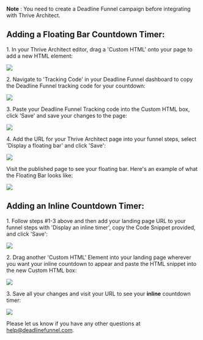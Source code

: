 **Note** :  You need to create a Deadline Funnel campaign before integrating
with Thrive Architect.

## Adding a Floating Bar Countdown Timer:

1\.  In your Thrive Architect editor, drag a 'Custom HTML' onto your page to add a new HTML element: 

![](https://d33v4339jhl8k0.cloudfront.net/docs/assets/53974d6ce4b0c76107b109d1/images/59fa355c0428633199241d73/file-iDzhafUJQ6.png)


2\. Navigate to 'Tracking Code' in your Deadline Funnel dashboard to copy the Deadline Funnel tracking code for your countdown: 

![](https://d33v4339jhl8k0.cloudfront.net/docs/assets/53974d6ce4b0c76107b109d1/images/5c7478b904286350d08857c9/file-BieT1BNZ80.png)


3\. Paste your Deadline Funnel Tracking code into the Custom HTML box, click 'Save' and save your changes to the page: 

![](https://d33v4339jhl8k0.cloudfront.net/docs/assets/53974d6ce4b0c76107b109d1/images/59fa35ba2c7d3a272c0d4fc7/file-TR9YHpy8Hb.png)


4\. Add the URL for your Thrive Architect page into your funnel steps, select 'Display a floating bar' and click 'Save': 

![](https://d33v4339jhl8k0.cloudfront.net/docs/assets/53974d6ce4b0c76107b109d1/images/5c783c362c7d3a0cb932155e/file-JDPyIgnWsG.png)

Visit the published page to see your floating bar. Here's an example of what
the Floating Bar looks like:

![](https://d33v4339jhl8k0.cloudfront.net/docs/assets/53974d6ce4b0c76107b109d1/images/5c65c0a12c7d3a66e32e783a/file-r2622Bfum3.png)

## Adding an Inline Countdown Timer:

1\.  Follow steps #1-3 above and then add your landing page URL to your funnel steps with 'Display an inline timer', copy the Code Snippet provided, and click 'Save':   

![](https://d33v4339jhl8k0.cloudfront.net/docs/assets/53974d6ce4b0c76107b109d1/images/5c783cd22c7d3a0cb9321570/file-hMgAYWDhqC.png)


2\. Drag another 'Custom HTML' Element into your landing page wherever you want your inline countdown to appear and paste the HTML snippet into the new Custom HTML box: 

![](https://d33v4339jhl8k0.cloudfront.net/docs/assets/53974d6ce4b0c76107b109d1/images/59fa36fd0428633199241d78/file-7NlWAnzfJY.png)


3\. Save all your changes and visit your URL to see your **inline** countdown timer: 

![](https://d33v4339jhl8k0.cloudfront.net/docs/assets/53974d6ce4b0c76107b109d1/images/59fa374f0428633199241d7a/file-bWku7lBBzp.png)

Please let us know if you have any other questions at
[help@deadlinefunnel.com](mailto:mailto:help@deadlinefunnel.com).

